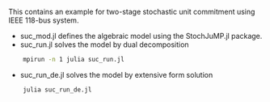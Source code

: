 This contains an example for two-stage stochastic unit commitment using IEEE 118-bus system.

* suc_mod.jl defines the algebraic model using the StochJuMP.jl package.
* suc_run.jl solves the model by dual decomposition
```bash
    mpirun -n 1 julia suc_run.jl
```
* suc_run_de.jl solves the model by extensive form solution
```bash
    julia suc_run_de.jl
```

